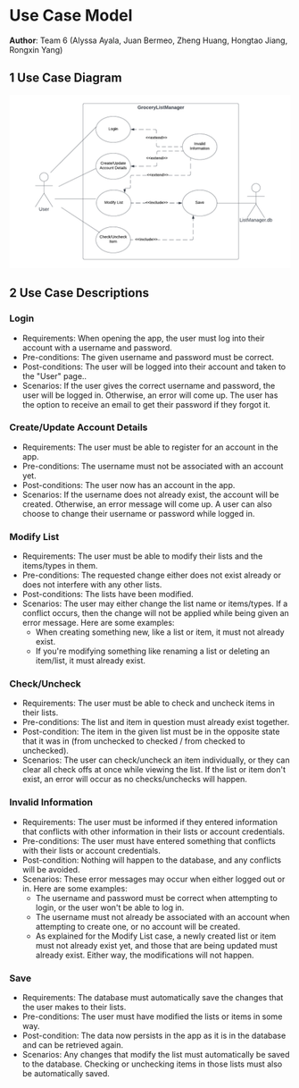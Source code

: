 # Use Case Model

**Author**: Team 6 (Alyssa Ayala, Juan Bermeo, Zheng Huang, Hongtao Jiang, Rongxin Yang)

## 1 Use Case Diagram
![](Images/Usecase_diagram.png)

## 2 Use Case Descriptions

### Login
- Requirements: When opening the app, the user must log into their account with a username and password.
- Pre-conditions: The given username and password must be correct.
- Post-conditions: The user will be logged into their account and taken to the "User" page..
- Scenarios: If the user gives the correct username and password, the user will be logged in. Otherwise, an error will come up. The user has the option to receive an email to get their password if they forgot it.

### Create/Update Account Details
- Requirements: The user must be able to register for an account in the app.
- Pre-conditions: The username must not be associated with an account yet.
- Post-conditions: The user now has an account in the app.
- Scenarios: If the username does not already exist, the account will be created. Otherwise, an error message will come up. A user can also choose to change their username or password while logged in.

### Modify List
- Requirements: The user must be able to modify their lists and the items/types in them.
- Pre-conditions: The requested change either does not exist already or does not interfere with any other lists.
- Post-conditions: The lists have been modified.
- Scenarios: The user may either change the list name or items/types. If a conflict occurs, then the change will not be applied while being given an error message. Here are some examples:
	- When creating something new, like a list or item, it must not already exist.
	- If you're modifying something like renaming a list or deleting an item/list, it must already exist.

### Check/Uncheck
- Requirements: The user must be able to check and uncheck items in their lists.
- Pre-conditions: The list and item in question must already exist together.
- Post-condition: The item in the given list must be in the opposite state that it was in (from unchecked to checked / from checked to unchecked).
- Scenarios: The user can check/uncheck an item individually, or they can clear all check offs at once while viewing the list. If the list or item don't exist, an error will occur as no checks/unchecks will happen.

### Invalid Information
- Requirements: The user must be informed if they entered information that conflicts with other information in their lists or account credentials.
- Pre-conditions: The user must have entered something that conflicts with their lists or account credentials.
- Post-condition: Nothing will happen to the database, and any conflicts will be avoided.
- Scenarios: These error messages may occur when either logged out or in. Here are some examples:
	- The username and password must be correct when attempting to login, or the user won't be able to log in.
	- The username must not already be associated with an account when attempting to create one, or no account will be created.
	- As explained for the Modify List case, a newly created list or item must not already exist yet, and those that are being updated must already exist. Either way, the modifications will not happen.

### Save
- Requirements: The database must automatically save the changes that the user makes to their lists.
- Pre-conditions: The user must have modified the lists or items in some way.
- Post-condition: The data now persists in the app as it is in the database and can be retrieved again.
- Scenarios: Any changes that modify the list must automatically be saved to the database. Checking or unchecking items in those lists must also be automatically saved.